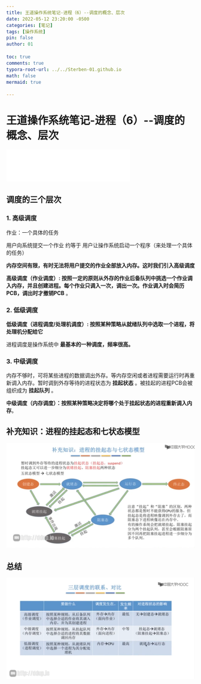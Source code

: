 ```yaml
---
title: 王道操作系统笔记-进程（6）--调度的概念、层次
date: 2022-05-12 23:20:00 -0500
categories: [笔记]
tags: [操作系统]
pin: false
author: 01

toc: true
comments: true
typora-root-url: ../../Sterben-01.github.io
math: false
mermaid: true

---
```


# 王道操作系统笔记-进程（6）--调度的概念、层次

<iframe frameborder="no" border="0" marginwidth="0" marginheight="0" width="330" height="86" src="//music.163.com/outchain/player?type=2&amp;id=1425996158&amp;auto=1&amp;height=66"> </iframe>

## 调度的三个层次

### 1. 高级调度

作业：一个具体的任务

用户向系统提交一个作业 约等于 用户让操作系统启动一个程序（来处理一个具体的任务）

__内存空间有限，有时无法将用户提交的作业全部放入内存。这时我们引入高级调度__

__高级调度（作业调度）: 按照一定的原则从外存的作业后备队列中挑选一个作业调入内存，并且创建进程。每个作业只调入一次，调出一次。作业调入时会简历PCB，调出时才撤销PCB__ 。



### 2. 低级调度

__低级调度（进程调度/处理机调度）: 按照某种策略从就绪队列中选取一个进程，将处理机分配给它__

进程调度是操作系统中 __最基本的一种调度，频率很高。__



### 3. 中级调度

内存不够时，可将某些进程的数据调出外存。等内存空闲或者进程需要运行时再重新调入内存。暂时调到外存等待的进程状态为 __挂起状态__ 。被挂起的进程PCB会被组织成为 __挂起队列__ 。

__中级调度（内存调度）：按照某种策略决定将哪个处于挂起状态的进程重新调入内存__。



## 补充知识：进程的挂起态和七状态模型

 ![QQ截图20220512234319](/assets/blog_res/2022-05-12-OS8.assets/QQ%E6%88%AA%E5%9B%BE20220512234319.png)



## 总结

![QQ截图20220512234406](/assets/blog_res/2022-05-12-OS8.assets/QQ%E6%88%AA%E5%9B%BE20220512234406.png)
